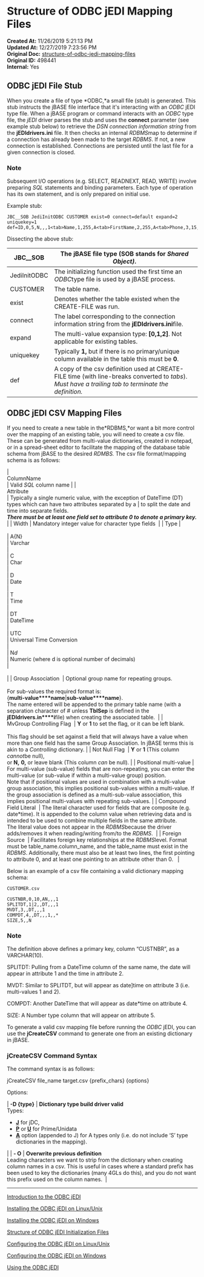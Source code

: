 # Structure of ODBC jEDI Mapping Files

**Created At:** 11/26/2019 5:21:13 PM  
**Updated At:** 12/27/2019 7:23:56 PM  
**Original Doc:** [structure-of-odbc-jedi-mapping-files](https://docs.jbase.com/structure-of-odbc-jedi-mapping-files)  
**Original ID:** 498441  
**Internal:** Yes  


## ODBC jEDI File Stub

When you create a file of type *ODBC,*a small file (*stub*) is generated. This stub instructs the jBASE file interface that it's interacting with an *ODBC* jEDI type file. When a jBASE program or command interacts with an *ODBC* type file, the *jEDI* driver parses the stub and uses the **connect** parameter (see example stub below) to retrieve the *DSN connection information string* from the **jEDIdrivers.ini** file. It then checks an internal *RDBMS*map to determine if a connection has already been made to the target *RDBMS*. If not, a new connection is established. Connections are persisted until the last file for a given connection is closed.

### Note

Subsequent I/O operations (e.g. SELECT, READNEXT, READ, WRITE) involve preparing *SQL* statements and binding parameters. Each type of operation has its own statement, and is only prepared on initial use.

Example stub:

```
JBC__SOB JediInitODBC CUSTOMER exist=0 connect=default expand=2 uniquekey=1 def=ID,0,5,N,,,1<tab>Name,1,255,A<tab>FirstName,2,255,A<tab>Phone,3,15,A,Agency<tab>Address,4,255,A,Agency,,,1<tab>ZIP,4,5,A,Agency,,,2<tab>City,4,26,A,Agency,,,3<tab>OrderNumber,5,5,N,OrderNumber<tab>OrderZone,6,10,A,OrderNumber|Zone<tab>UpdDate,7|8,,DT<tab>
```

Dissecting the above stub:


| JBC\_\_SOB | The jBASE file type (**SOB** stands for *Shared Object)*. |
| --- | --- |
| JediInitODBC | The initializing function used the first time an *ODBC*type file is used by a jBASE process. |
| CUSTOMER | The table name. |
| exist | Denotes whether the table existed when the CREATE-FILE was run. |
| connect | The label corresponding to the connection information string from the **jEDIdrivers.ini**file. |
| expand | The multi-value expansion type: **[0,1,2]**. Not applicable for existing tables. |
| uniquekey | Typically **1,** but if there is no primary/unique column available in the table this must be **0**. |
| def | A copy of the csv definition used at CREATE-FILE time (with line-breaks converted to *tabs*).<br>*Must have a trailing tab to terminate the definition.* |


## ODBC jEDI CSV Mapping Files

If you need to create a new table in the*RDBMS,*or want a bit more control over the mapping of an existing table, you will need to create a csv file. These can be generated from multi-value dictionaries, created in notepad, or in a spread-sheet editor to facilitate the mapping of the database table schema from jBASE to the desired *RDMBS.* The csv file format/mapping schema is as follows:


| <br>ColumnName<br> | Valid *SQL* column name |
| <br>Attribute<br> | Typically a single numeric value, with the exception of DateTime (DT) types which can have two attributes separated by a | to split the date and time into separate fields.<br>***There must be at least one field set to attribute 0 to denote a primary key.*** |
| Width | Mandatory integer value for character type fields  |
| Type | <br><br>| A{N}<br> | Varchar<br> |<br>| C<br> | Char<br> |<br>| D<br> | Date<br> |<br>| T<br> | Time<br> |<br>| DT<br> | DateTime<br> |<br>| UTC<br> | Universal Time Conversion<br> |<br>| N*d*<br> | Numeric (where d is optional number of decimals)<br> |<br><br> |
| Group Association  | Optional group name for repeating groups.<br><br>For sub-values the required format is: <br>{**multi-value****name**|**sub-value****name**}. <br>The name entered will be appended to the primary table name (with a separation character of # unless **TblSep** is defined in the **jEDIdrivers.in****i**file) when creating the associated table.  |
| MvGroup Controlling Flag  | **Y** or **1** to set the flag, or it can be left blank.<br><br>This flag should be set against a field that will always have a value when more than one field has the same Group Association. In jBASE terms this is akin to a *Controlling* dictionary. |
| Not Null Flag  | **Y** or **1** (This column *cannot*be null),<br>or **N,** **0,** or leave blank (This column *can* be null). |
| Positional multi-value | For multi-value (sub-value) fields that are non-repeating, you can enter the multi-value (or sub-value if within a multi-value group) position.<br>Note that if positional values are used in combination with a multi-value group association, this implies positional sub-values within a multi-value. If the group association is defined as a multi-sub-value association, this implies positional multi-values with repeating sub-values. |
| Compound Field Literal  | The literal character used for fields that are composite (e.g. date\*time). It is appended to the column value when retrieving data and is intended to be used to combine multiple fields in the same attribute.<br>The literal value does not appear in the *RDBMS*because the driver adds/removes it when reading/writing from/to the *RDBMS*.  |
| Foreign Source  | Facilitates foreign key relationships at the *RDBMS*level. Format must be table\_name.column\_name, and the table\_name must exist in the *RDBMS*. Additionally, there must also be at least two lines, the first pointing to attribute 0, and at least one pointing to an attribute other than 0.   |


Below is an example of a csv file containing a valid dictionary mapping schema:

```
CUSTOMER.csv

CUSTNBR,0,10,AN,,,1 
SPLITDT,1|2,,DT,,,1 
MVDT,3,,DT,,,1 
COMPDT,4,,DT,,,1,,* 
SIZE,5,,N 
```

### Note

The definition above defines a primary key, column “CUSTNBR”, as a VARCHAR(10).

SPLITDT: Pulling from a DateTime column of the same name, the date will appear in attribute 1 and the time in attribute 2.

MVDT: Similar to SPLITDT, but will appear as date]time on attribute 3 (i.e. multi-values 1 and 2).

COMPDT: Another DateTime that will appear as date\*time on attribute 4.

SIZE: A Number type column that will appear on attribute 5.

To generate a valid csv mapping file before running the *ODBC* jEDI, you can use the **jCreateCSV** command to generate one from an existing dictionary in jBASE.

### jCreateCSV Command Syntax

The command syntax is as follows:

jCreateCSV file\_name target.csv {prefix\_chars} {options}

Options:


| **-D {type}** | **Dictionary type build driver valid**<br>Types:<ul><li><strong><u>J</u></strong> for jDC,</li><li><u><strong>P</strong></u> or<strong>&nbsp;</strong><u><strong>U</strong></u> for Prime/Unidata</li><li><u><strong>A</strong></u> option (appended to J) for A types only (i.e. do not include &lsquo;S&rsquo; type dictionaries in the mapping).</li></ul> |
| **- O** | **Overwrite previous definition**<br>Leading characters we want to strip from the dictionary when creating column names in a csv. This is useful in cases where a standard prefix has been used to key the dictionaries (many 4GLs do this), and you do not want this prefix used on the column names.  |

----------------------------------------------------------------------------------------------------------------------------

[Introduction to the ODBC jEDI](./../introduction-to-the-odbc-jedi)

[Installing the ODBC jEDI on Linux/Unix](./../installing-the-odbc-jedi-on-linux&unix)

[Installing the ODBC jEDI on Windows](./../installing-the-odbc-jedi-on-windows)

[Structure of ODBC jEDI Initialization Files](./../structure-of-odbc-jedi-initialization-files)

[Configuring the ODBC jEDI on Linux/Unix](./../configuring-the-odbc-jedi-on-linux&unix)

[Configuring the ODBC jEDI on Windows](./../configuring-the-odbc-jedi-on-windows)

[Using the ODBC jEDI](./../using-the-odbc-jedi)
